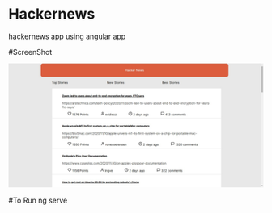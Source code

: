 # Hackernews
  hackernews app using angular app
  
#ScreenShot
<p align="center"> 
	<img src = "./ScreenShot/screenshot.jpeg">
</p>


#To Run
ng serve


